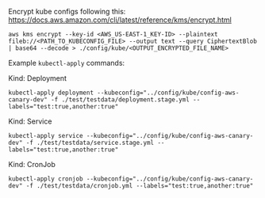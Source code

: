 Encrypt kube configs following this: https://docs.aws.amazon.com/cli/latest/reference/kms/encrypt.html

```
aws kms encrypt --key-id <AWS_US-EAST-1_KEY-ID> --plaintext fileb://<PATH_TO_KUBECONFIG_FILE> --output text --query CiphertextBlob | base64 --decode > ./config/kube/<OUTPUT_ENCRYPTED_FILE_NAME>
```

Example `kubectl-apply` commands:

Kind: Deployment

```
kubectl-apply deployment --kubeconfig="../config/kube/config-aws-canary-dev" -f ./test/testdata/deployment.stage.yml --labels="test:true,another:true"
```

Kind: Service

```
kubectl-apply service --kubeconfig="../config/kube/config-aws-canary-dev" -f ./test/testdata/service.stage.yml --labels="test:true,another:true"
```

Kind: CronJob

```
kubectl-apply cronjob --kubeconfig="../config/kube/config-aws-canary-dev" -f ./test/testdata/cronjob.yml --labels="test:true,another:true"
```
